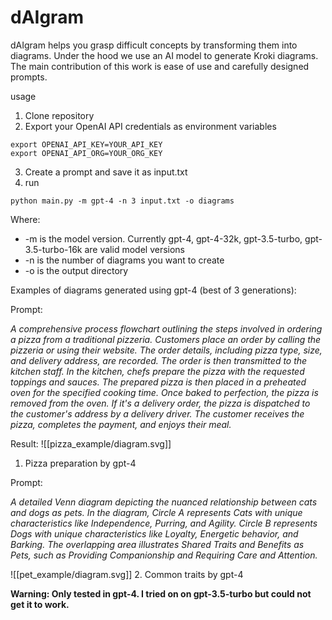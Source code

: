 # dAIgram

dAIgram helps you grasp difficult concepts by transforming them into diagrams. Under the hood we use an AI model to generate Kroki diagrams. The main contribution of this work is ease of use and carefully designed prompts.

usage 
1. Clone repository
2. Export your OpenAI API credentials as environment variables
```
export OPENAI_API_KEY=YOUR_API_KEY
export OPENAI_API_ORG=YOUR_ORG_KEY
```
3. Create a prompt and save it as input.txt
4. run 
```
python main.py -m gpt-4 -n 3 input.txt -o diagrams
```

Where: 
- -m is the model version. Currently gpt-4, gpt-4-32k, gpt-3.5-turbo, gpt-3.5-turbo-16k are valid model versions
- -n is the number of diagrams you want to create 
- -o is the output directory

Examples of diagrams generated using gpt-4 (best of 3 generations): 

Prompt: 

*A comprehensive process flowchart outlining the steps involved in ordering a pizza from a traditional pizzeria. Customers place an order by calling the pizzeria or using their website. The order details, including pizza type, size, and delivery address, are recorded. The order is then transmitted to the kitchen staff. In the kitchen, chefs prepare the pizza with the requested toppings and sauces. The prepared pizza is then placed in a preheated oven for the specified cooking time. Once baked to perfection, the pizza is removed from the oven. If it's a delivery order, the pizza is dispatched to the customer's address by a delivery driver. The customer receives the pizza, completes the payment, and enjoys their meal.*

Result: 
![[pizza_example/diagram.svg]]

1. Pizza preparation by gpt-4

Prompt: 

*A detailed Venn diagram depicting the nuanced relationship between cats and dogs as pets. In the diagram, Circle A represents Cats with unique characteristics like Independence, Purring, and Agility. Circle B represents Dogs with unique characteristics like Loyalty, Energetic behavior, and Barking. The overlapping area illustrates Shared Traits and Benefits as Pets, such as Providing Companionship and Requiring Care and Attention.*

![[pet_example/diagram.svg]]
2. Common traits by gpt-4

**Warning: Only tested in gpt-4. I tried on on gpt-3.5-turbo but could not get it to work.**
